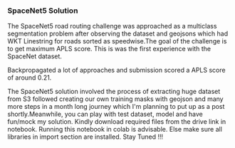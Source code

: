 ### SpaceNet5 Solution ###

The SpaceNet5 road routing challenge was approached as a multiclass segmentation problem after observing the dataset and geojsons which had WKT Linestring for roads sorted as speedwise.The goal of the challenge is to get maximum APLS score. This is was the first experience with the SpaceNet dataset.

Backpropagated a lot of approaches and submission scored a APLS score of around 0.21.

The SpaceNet5 solution involved the process of extracting huge dataset from S3 followed creating our own training masks with geojson and many more steps in a month long journey which I'm planning to put up as a post shortly.Meanwhile, you can play with test dataset, model and have fun/mock my solution.
Kindly download required files from the drive link in notebook. Running this notebook in colab is advisable. Else make sure all libraries in import section are installed. Stay Tuned !!!

